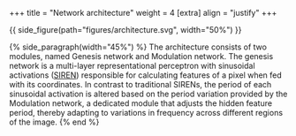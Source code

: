 +++
title = "Network architecture"
weight = 4
[extra]
align = "justify"
+++

{{ side_figure(path="figures/architecture.svg", width="50%") }}

{% side_paragraph(width="45%") %}
The architecture consists of two modules, named Genesis network and Modulation network.
The genesis network is a multi-layer representational perceptron with sinusoidal activations (<a href="https://www.vincentsitzmann.com/siren/">SIREN</a>) responsible for calculating features of a pixel when fed with its coordinates. In contrast to traditional SIRENs, the period of each sinusoidal activation is altered based on the period variation provided by the Modulation network, a dedicated module that adjusts the hidden feature period, thereby adapting to variations in frequency across different regions of the image.
{% end %}

